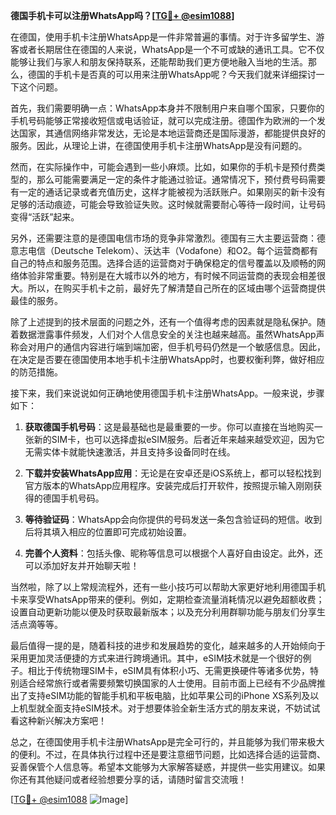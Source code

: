 **德国手机卡可以注册WhatsApp吗？[[TG💪+ @esim1088](https://t.me/s/esim1088)]**

在德国，使用手机卡注册WhatsApp是一件非常普遍的事情。对于许多留学生、游客或者长期居住在德国的人来说，WhatsApp是一个不可或缺的通讯工具。它不仅能够让我们与家人和朋友保持联系，还能帮助我们更方便地融入当地的生活。那么，德国的手机卡是否真的可以用来注册WhatsApp呢？今天我们就来详细探讨一下这个问题。

首先，我们需要明确一点：WhatsApp本身并不限制用户来自哪个国家，只要你的手机号码能够正常接收短信或电话验证，就可以完成注册。德国作为欧洲的一个发达国家，其通信网络非常发达，无论是本地运营商还是国际漫游，都能提供良好的服务。因此，从理论上讲，在德国使用手机卡注册WhatsApp是没有问题的。

然而，在实际操作中，可能会遇到一些小麻烦。比如，如果你的手机卡是预付费类型的，那么可能需要满足一定的条件才能通过验证。通常情况下，预付费号码需要有一定的通话记录或者充值历史，这样才能被视为活跃账户。如果刚买的新卡没有足够的活动痕迹，可能会导致验证失败。这时候就需要耐心等待一段时间，让号码变得“活跃”起来。

另外，还需要注意的是德国电信市场的竞争非常激烈。德国有三大主要运营商：德意志电信（Deutsche Telekom）、沃达丰（Vodafone）和O2。每个运营商都有自己的特点和服务范围。选择合适的运营商对于确保稳定的信号覆盖以及顺畅的网络体验非常重要。特别是在大城市以外的地方，有时候不同运营商的表现会相差很大。所以，在购买手机卡之前，最好先了解清楚自己所在的区域由哪个运营商提供最佳的服务。

除了上述提到的技术层面的问题之外，还有一个值得考虑的因素就是隐私保护。随着数据泄露事件频发，人们对个人信息安全的关注也越来越高。虽然WhatsApp声称会对用户的通信内容进行端到端加密，但手机号码仍然是一个敏感信息。因此，在决定是否要在德国使用本地手机卡注册WhatsApp时，也要权衡利弊，做好相应的防范措施。

接下来，我们来说说如何正确地使用德国手机卡注册WhatsApp。一般来说，步骤如下：

1. **获取德国手机号码**：这是最基础也是最重要的一步。你可以直接在当地购买一张新的SIM卡，也可以选择虚拟eSIM服务。后者近年来越来越受欢迎，因为它无需实体卡就能快速激活，并且支持多设备同时在线。
   
2. **下载并安装WhatsApp应用**：无论是在安卓还是iOS系统上，都可以轻松找到官方版本的WhatsApp应用程序。安装完成后打开软件，按照提示输入刚刚获得的德国手机号码。

3. **等待验证码**：WhatsApp会向你提供的号码发送一条包含验证码的短信。收到后将其填入相应的位置即可完成初始设置。

4. **完善个人资料**：包括头像、昵称等信息可以根据个人喜好自由设定。此外，还可以添加好友并开始聊天啦！

当然啦，除了以上常规流程外，还有一些小技巧可以帮助大家更好地利用德国手机卡来享受WhatsApp带来的便利。例如，定期检查流量消耗情况以避免超额收费；设置自动更新功能以便及时获取最新版本；以及充分利用群聊功能与朋友们分享生活点滴等等。

最后值得一提的是，随着科技的进步和发展趋势的变化，越来越多的人开始倾向于采用更加灵活便捷的方式来进行跨境通讯。其中，eSIM技术就是一个很好的例子。相比于传统物理SIM卡，eSIM具有体积小巧、无需更换硬件等诸多优势，特别适合经常旅行或者需要频繁切换国家的人士使用。目前市面上已经有不少品牌推出了支持eSIM功能的智能手机和平板电脑，比如苹果公司的iPhone XS系列及以上机型就全面支持eSIM技术。对于想要体验全新生活方式的朋友来说，不妨试试看这种新兴解决方案吧！

总之，在德国使用手机卡注册WhatsApp是完全可行的，并且能够为我们带来极大的便利。不过，在具体执行过程中还是要注意细节问题，比如选择合适的运营商、妥善保管个人信息等。希望本文能够为大家解答疑惑，并提供一些实用建议。如果你还有其他疑问或者经验想要分享的话，请随时留言交流哦！

[[TG💪+ @esim1088](https://t.me/s/esim1088) ![Image](https://i.postimg.cc/4NQfJmqS/Snipaste-2025-05-13-00-14-12.png)]
